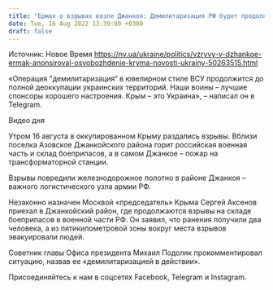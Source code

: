 ```yaml
---
title: "Ермак о взрывах возле Джанкоя: Демилитаризация РФ будет продолжаться до полного освобождения Крыма"
date: Tue, 16 Aug 2022 13:39:00 +0300
draft: false
---
```

Источник: Новое Время https://nv.ua/ukraine/politics/vzryvy-v-dzhankoe-ermak-anonsiroval-osvobozhdenie-kryma-novosti-ukrainy-50263515.html


«Операция "демилитаризация“ в ювелирном стиле ВСУ продолжится до полной деоккупации украинских территорий. Наши воины – лучшие спонсоры хорошего настроения. Крым – это Украина», – написал он в Telegram.

 Видео дня   

Утром 16 августа в оккупированном Крыму раздались взрывы. Вблизи поселка Азовское Джанкойского района горит российская военная часть и склад боеприпасов, а в самом Джанкое – пожар на трансформаторной станции.

Взрывы повредили железнодорожное полотно в районе Джанкоя – важного логистического узла армии РФ.

Незаконно назначен Москвой «председатель» Крыма Сергей Аксенов приехал в Джанкойский район, где продолжаются взрывы на складе боеприпасов в военной части РФ. Он заявил, что ранения получили два человека, а из пятикилометровой зоны вокруг места взрывов эвакуировали людей.

Советник главы Офиса президента Михаил Подоляк прокомментировал ситуацию, назвав ее «демилитаризацией в действии».

Присоединяйтесь к нам в соцсетях Facebook, Telegram и Instagram.
